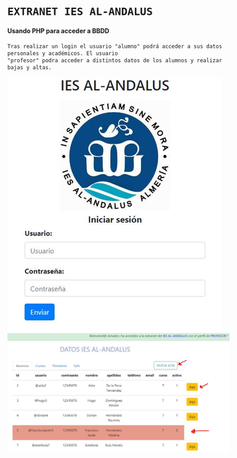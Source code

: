 # `EXTRANET IES AL-ANDALUS`   
#### Usando PHP para acceder a BBDD  

    Tras realizar un login el usuario "alumno" podrá acceder a sus datos personales y académicos. El usuario  
    "profesor" podra acceder a distintos datos de los alumnos y realizar bajas y altas.   

  ![](https://github.com/EzequielLara/extranet_Alandalus/blob/main/extranetAlandalus/img/login.JPG)
![](https://github.com/EzequielLara/extranet_Alandalus/blob/main/extranetAlandalus/img/listadoAlumnos.JPG)
